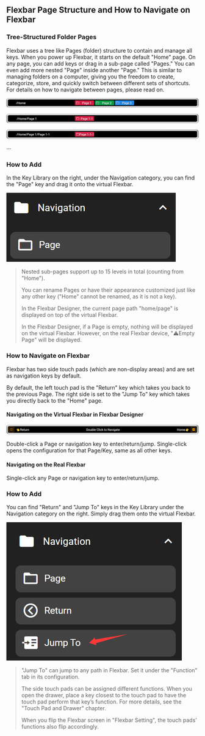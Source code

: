 ## Flexbar Page Structure and How to Navigate on Flexbar

### Tree-Structured Folder Pages

Flexbar uses a tree like Pages (folder) structure to contain and manage all keys. When you power up Flexbar, it starts on the default "Home" page. On any page, you can add keys or drag in a sub-page called "Pages." You can even add more nested "Page" inside another "Page." This is similar to managing folders on a computer, giving you the freedom to create, categorize, store, and quickly switch between different sets of shortcuts. For details on how to navigate between pages, please read on.

![1743734044556](image/navigation/1743734044556.png)

![1743734049690](image/navigation/1743734049690.png)

![1743734054459](image/navigation/1743734054459.png)

···

### How to Add

In the Key Library on the right, under the Navigation category, you can find the "Page" key and drag it onto the virtual Flexbar.

![1743734083123](image/navigation/1743734083123.png)

> Nested sub-pages support up to 15 levels in total (counting from "Home").
>
> You can rename Pages or have their appearance customized just like any other key ("Home" cannot be renamed, as it is not a key).
>
> In the Flexbar Designer, the current page path "home/page" is displayed on top of the virtual Flexbar.
>
> In the Flexbar Designer, if a Page is empty, nothing will be displayed on the virtual Flexbar. However, on the real Flexbar device, "⚠️Empty Page" will be displayed.

### How to Navigate on Flexbar

Flexbar has two side touch pads (which are non-display areas) and are set as navigation keys by default.

By default, the left touch pad is the "Return" key which takes you back to the previous Page. The right side is set to the "Jump To" key which takes you directly back to the "Home" page.

#### Navigating on the Virtual Flexbar in Flexbar Designer

![1743734349089](image/navigation/1743734349089.png)

Double-click a Page or navigation key to enter/return/jump.
Single-click opens the configuration for that Page/Key, same as all other keys.

#### Navigating on the Real Flexbar

Single-click any Page or navigation key to enter/return/jump.

### How to Add

You can find "Return" and "Jump To" keys in the Key Library under the Navigation category on the right. Simply drag them onto the virtual Flexbar.

![1743734366773](image/navigation/1743734366773.png)

> "Jump To" can jump to any path in Flexbar. Set it under the "Function" tab in its configuration.
>
> The side touch pads can be assigned different functions. When you open the drawer, place a key closest to the touch pad to have the touch pad perform that key’s function. For more details, see the "Touch Pad and Drawer" chapter.
>
> When you flip the Flexbar screen in "Flexbar Setting", the touch pads’ functions also flip accordingly.
